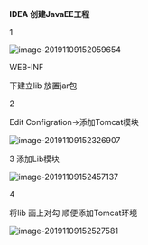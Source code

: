**IDEA  创建JavaEE工程**

1

![image-20191109152059654](C:\Users\lenovo\AppData\Roaming\Typora\typora-user-images\image-20191109152059654.png)

WEB-INF

下建立lib  放置jar包

2

Edit Configration->添加Tomcat模块

![image-20191109152326907](C:\Users\lenovo\AppData\Roaming\Typora\typora-user-images\image-20191109152326907.png)

3  添加Lib模块

![image-20191109152457137](C:\Users\lenovo\AppData\Roaming\Typora\typora-user-images\image-20191109152457137.png)

4

将lib  画上对勾  顺便添加Tomcat环境

![image-20191109152527581](C:\Users\lenovo\AppData\Roaming\Typora\typora-user-images\image-20191109152527581.png)

